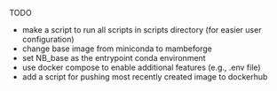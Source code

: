 TODO
- make a script to run all scripts in scripts directory (for easier user configuration)
- change base image from miniconda to mambeforge
- set NB_base as the entrypoint conda environment
- use docker compose to enable additional features (e.g., .env file)
- add a script for pushing most recently created image to dockerhub

